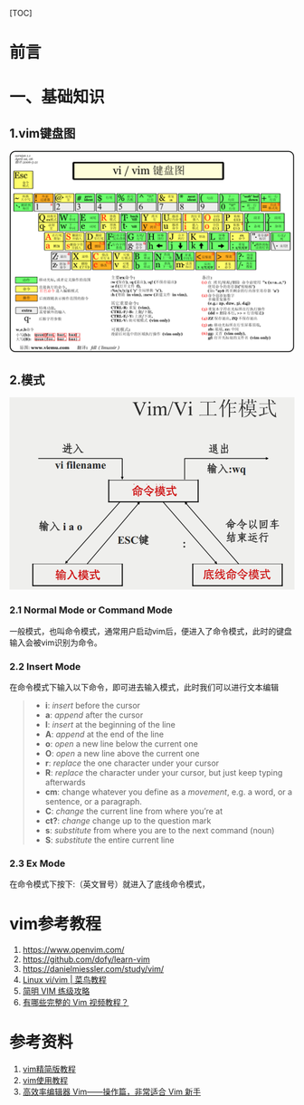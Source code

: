 [TOC]







# 前言



# 一、基础知识

## 1.vim键盘图



![img](./images/vi-vim-cheat-sheet-sch.gif)





## 2.模式

![img](./images/vim-vi-workmodel.png)



### 2.1 **Normal Mode** or Command Mode

一般模式，也叫命令模式，通常用户启动vim后，便进入了命令模式，此时的键盘输入会被vim识别为命令。

### 2.2 **Insert Mode**

在命令模式下输入以下命令，即可进去输入模式，此时我们可以进行文本编辑

> - **i**: *insert* before the cursor
> - **a**: *append* after the cursor
> - **I**: *insert* at the beginning of the line
> - **A**: *append* at the end of the line
> - **o**: *open* a new line below the current one
> - **O**: *open* a new line above the current one
> - **r**: *replace* the one character under your cursor
> - **R**: *replace* the character under your cursor, but just keep typing afterwards
> - **cm**: change whatever you define as a *movement*, e.g. a word, or a sentence, or a paragraph.
> - **C**: *change* the current line from where you’re at
> - **ct?**: *change* change up to the question mark
> - **s**: *substitute* from where you are to the next command (noun)
> - **S**: *substitute* the entire current line



### 2.3 **Ex Mode**

在命令模式下按下:（英文冒号）就进入了底线命令模式，











# vim参考教程

1. https://www.openvim.com/
2. https://github.com/dofy/learn-vim
3. https://danielmiessler.com/study/vim/
4. [Linux vi/vim | 菜鸟教程](http://www.runoob.com/linux/linux-vim.html)
5. [简明 VIM 练级攻略](https://coolshell.cn/articles/5426.html)
6. [有哪些完整的 Vim 视频教程？](https://www.zhihu.com/question/20099338)



# 参考资料

1. [vim精简版教程](https://juejin.im/post/5b22722e51882574d87a86ed)
2. [vim使用教程](https://blog.csdn.net/LEON1741/article/details/54314053)
3. [高效率编辑器 Vim——操作篇，非常适合 Vim 新手](https://linuxtoy.org/archives/efficient-editing-with-vim.html)



